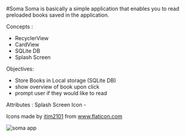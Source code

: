 
#Soma
Soma is basically a simple application that enables you to read preloaded books saved in the application.

Concepts :
- RecyclerView
- CardView
- SQLite DB
- Splash Screen

Objectives:
- Store Books in Local storage (SQLite DB)
- show overview of book upon click
- prompt user if they would like to read

Attributes :
Splash Screen Icon -
<div>Icons made by <a href="https://www.flaticon.com/authors/itim2101" title="itim2101">itim2101</a> from <a href="https://www.flaticon.com/" title="Flaticon">www.flaticon.com</a></div>



![soma app](https://user-images.githubusercontent.com/42699812/106325376-a0e3a780-6272-11eb-9e79-a16f740e5e46.png)